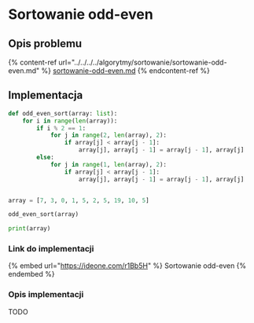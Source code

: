 # Sortowanie odd-even

## Opis problemu

{% content-ref url="../../../../algorytmy/sortowanie/sortowanie-odd-even.md" %}
[sortowanie-odd-even.md](../../../../algorytmy/sortowanie/sortowanie-odd-even.md)
{% endcontent-ref %}

## Implementacja

```python
def odd_even_sort(array: list):
    for i in range(len(array)):
        if i % 2 == 1:
            for j in range(2, len(array), 2):
                if array[j] < array[j - 1]:
                    array[j], array[j - 1] = array[j - 1], array[j]
        else:
            for j in range(1, len(array), 2):
                if array[j] < array[j - 1]:
                    array[j], array[j - 1] = array[j - 1], array[j]


array = [7, 3, 0, 1, 5, 2, 5, 19, 10, 5]

odd_even_sort(array)

print(array)
```

### Link do implementacji

{% embed url="https://ideone.com/r1Bb5H" %}
Sortowanie odd-even
{% endembed %}

### Opis implementacji

TODO

